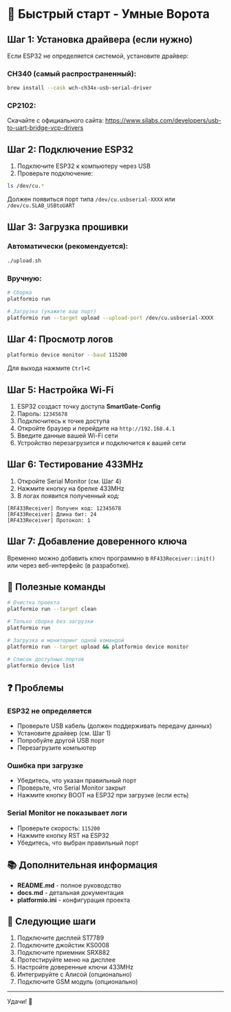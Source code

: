 # 🚀 Быстрый старт - Умные Ворота

## Шаг 1: Установка драйвера (если нужно)

Если ESP32 не определяется системой, установите драйвер:

### CH340 (самый распространенный):
```bash
brew install --cask wch-ch34x-usb-serial-driver
```

### CP2102:
Скачайте с официального сайта: https://www.silabs.com/developers/usb-to-uart-bridge-vcp-drivers

## Шаг 2: Подключение ESP32

1. Подключите ESP32 к компьютеру через USB
2. Проверьте подключение:
```bash
ls /dev/cu.*
```

Должен появиться порт типа `/dev/cu.usbserial-XXXX` или `/dev/cu.SLAB_USBtoUART`

## Шаг 3: Загрузка прошивки

### Автоматически (рекомендуется):
```bash
./upload.sh
```

### Вручную:
```bash
# Сборка
platformio run

# Загрузка (укажите ваш порт)
platformio run --target upload --upload-port /dev/cu.usbserial-XXXX
```

## Шаг 4: Просмотр логов

```bash
platformio device monitor --baud 115200
```

Для выхода нажмите `Ctrl+C`

## Шаг 5: Настройка Wi-Fi

1. ESP32 создаст точку доступа **SmartGate-Config**
2. Пароль: `12345678`
3. Подключитесь к точке доступа
4. Откройте браузер и перейдите на `http://192.168.4.1`
5. Введите данные вашей Wi-Fi сети
6. Устройство перезагрузится и подключится к вашей сети

## Шаг 6: Тестирование 433MHz

1. Откройте Serial Monitor (см. Шаг 4)
2. Нажмите кнопку на брелке 433MHz
3. В логах появится полученный код:
```
[RF433Receiver] Получен код: 12345678
[RF433Receiver] Длина бит: 24
[RF433Receiver] Протокол: 1
```

## Шаг 7: Добавление доверенного ключа

Временно можно добавить ключ программно в `RF433Receiver::init()` или через веб-интерфейс (в разработке).

## 🔧 Полезные команды

```bash
# Очистка проекта
platformio run --target clean

# Только сборка без загрузки
platformio run

# Загрузка и мониторинг одной командой
platformio run --target upload && platformio device monitor

# Список доступных портов
platformio device list
```

## ❓ Проблемы

### ESP32 не определяется
- Проверьте USB кабель (должен поддерживать передачу данных)
- Установите драйвер (см. Шаг 1)
- Попробуйте другой USB порт
- Перезагрузите компьютер

### Ошибка при загрузке
- Убедитесь, что указан правильный порт
- Проверьте, что Serial Monitor закрыт
- Нажмите кнопку BOOT на ESP32 при загрузке (если есть)

### Serial Monitor не показывает логи
- Проверьте скорость: `115200`
- Нажмите кнопку RST на ESP32
- Убедитесь, что выбран правильный порт

## 📚 Дополнительная информация

- **README.md** - полное руководство
- **docs.md** - детальная документация
- **platformio.ini** - конфигурация проекта

## 🎯 Следующие шаги

1. Подключите дисплей ST7789
2. Подключите джойстик KS0008
3. Подключите приемник SRX882
4. Протестируйте меню на дисплее
5. Настройте доверенные ключи 433MHz
6. Интегрируйте с Алисой (опционально)
7. Подключите GSM модуль (опционально)

---

Удачи! 🚀

